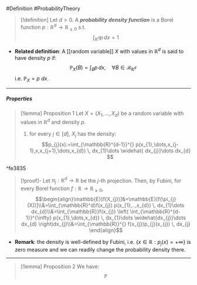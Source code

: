 #Definition #ProbabilityTheory 

> [!definition]
> Let $d>0$. A ***probability density function*** is a Borel function $p:\mathbb{R}^d\to \mathbb{R}_{\geq 0}$ s.t. $$\int_{\mathbb{R}^d}^{} p \, dx=1 $$
- **Related definition**: A [[random variable]] $X$ with values in $\mathbb{R}^d$ is said to have density $p$ if: $$\mathbb{P}_{X}(B)=\int_{B} p  \, dx,\quad \forall B\in \mathcal{B}_{\mathbb{R}^d} $$i.e. $\mathbb{P}_{X}=p\ dx$.
---
##### Properties
> [!lemma] Proposition 1
> Let $X=(X_{1},\dots,X_{d})$ be a random variable with values in $\mathbb{R}^d$ and density $p$. 
> 1. for every $j\in [d]$, $X_{j}$ has the density: $$p_{j}(x):=\int_{\mathbb{R}^{d-1}}^{} p(x_{1},\dots,x_{j-1},x,x_{j+1},\dots,x_{d}) \, dx_{1}\dots \widehat{ dx_{j}}\dots dx_{d} $$

^fe3835

> [!proof]-
> Let $\pi_{j}:\mathbb{R}^d\to \mathbb{R}$ be the $j$-th projection. Then, by Fubini, for every Borel function $f:\mathbb{R}\to \mathbb{R}_{\geq 0}$, $$\begin{align}\mathbb{E}[f(X_{j})]&=\mathbb{E}[f(\pi_{j}(X))]\\&=\int_{\mathbb{R}^d}f(x_{j}) p(x_{1},..,x_{d}) \, dx_{1}\dots dx_{d}\\&=\int_{\mathbb{R}}f(x_{j}) \left( \int_{\mathbb{R}^{d-1}}^{\infty} p(x_{1},\dots,x_{d}) \, dx_{1}\dots \widehat{dx_{j}}\dots dx_{d} \right)dx_{j}\\&=\int_{\mathbb{R}}^{} f(x_{j})p_{j}(x_{j}) \, dx_{j}  \end{align}$$
> 
- **Remark**: the density is well-defined by Fubini, i.e. $\{ x\in \mathbb{R}:p_{j}(x)=+\infty \}$ is zero measure and we can readily change the probability density there. 
---
> [!lemma] Proposition 2
> We have: $$\mathbb{P}_{}$$